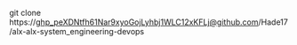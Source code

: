 git clone https://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@github.com/Hade17/alx-alx-system_engineering-devops
